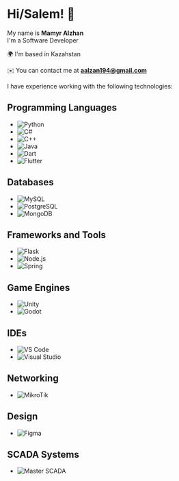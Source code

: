 # Hi/Salem! 👋

My name is **Mamyr Alzhan**  
I'm a Software Developer  

🌍 I'm based in Kazahstan 

✉️ You can contact me at **aalzan194@gmail.com**  


I have experience working with the following technologies:
## Programming Languages
- ![Python](https://img.shields.io/badge/-Python-3776AB?style=flat-square&logo=python&logoColor=white)
- ![C#](https://img.shields.io/badge/-C%23-239120?style=flat-square&logo=c-sharp&logoColor=white)
- ![C++](https://img.shields.io/badge/-C++-00599C?style=flat-square&logo=c%2B%2B&logoColor=white)
- ![Java](https://img.shields.io/badge/-Java-007396?style=flat-square&logo=java&logoColor=white)
- ![Dart](https://img.shields.io/badge/-Dart-0175C2?style=flat-square&logo=dart&logoColor=white)
- ![Flutter](https://img.shields.io/badge/-Flutter-02569B?style=flat-square&logo=flutter&logoColor=white)

## Databases
- ![MySQL](https://img.shields.io/badge/-MySQL-4479A1?style=flat-square&logo=mysql&logoColor=white)
- ![PostgreSQL](https://img.shields.io/badge/-PostgreSQL-336791?style=flat-square&logo=postgresql&logoColor=white)
- ![MongoDB](https://img.shields.io/badge/-MongoDB-47A248?style=flat-square&logo=mongodb&logoColor=white)

## Frameworks and Tools
- ![Flask](https://img.shields.io/badge/-Flask-000000?style=flat-square&logo=flask&logoColor=white)
- ![Node.js](https://img.shields.io/badge/-Node.js-339933?style=flat-square&logo=nodedotjs&logoColor=white)
- ![Spring](https://img.shields.io/badge/-Spring-6DB33F?style=flat-square&logo=spring&logoColor=white)

## Game Engines
- ![Unity](https://img.shields.io/badge/-Unity-000000?style=flat-square&logo=unity&logoColor=white)
- ![Godot](https://img.shields.io/badge/-Godot-478CBF?style=flat-square&logo=godot-engine&logoColor=white)

## IDEs
- ![VS Code](https://img.shields.io/badge/-VS%20Code-007ACC?style=flat-square&logo=visual-studio-code&logoColor=white)
- ![Visual Studio](https://img.shields.io/badge/-Visual%20Studio-5C2D91?style=flat-square&logo=visual-studio&logoColor=white)

## Networking
- ![MikroTik](https://img.shields.io/badge/-MikroTik-FF8000?style=flat-square&logo=mikrotik&logoColor=white)

## Design
- ![Figma](https://img.shields.io/badge/-Figma-F24E1E?style=flat-square&logo=figma&logoColor=white)

## SCADA Systems
- ![Master SCADA](https://img.shields.io/badge/-Master%20SCADA-lightgrey?style=flat-square&logo=scada)
